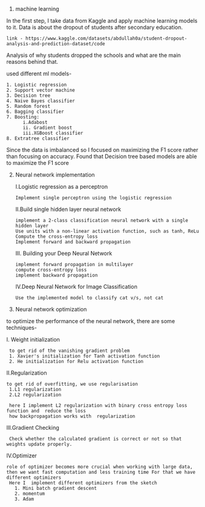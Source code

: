 
1. machine learning

 In the first step, I take data from Kaggle and apply machine learning models to it. Data is about the dropout of students after secondary education.


    link - https://www.kaggle.com/datasets/abdullah0a/student-dropout-analysis-and-prediction-dataset/code

 Analysis of why students dropped the schools and what are the main reasons behind that.

 used different ml models-

    1. Logistic regression
    2. Support vector machine
    3. Decision tree
    4. Naive Bayes classifier
    5. Random forest
    6. Bagging classifier
    7. Boosting:
          i.Adabost
          ii. Gradient boost
          iii.XGBoost classifier
    8. Extratree classifier

Since the data is imbalanced so I focused on maximizing the F1 score rather than focusing on accuracy.
Found that Decision tree based models are able to maximize the F1 score


2. Neural network implementation
   
   I.Logistic regression as a perceptron

       Implement single perceptron using the logistic regression
   
   II.Build single hidden layer neural network

       implement a 2-class classification neural network with a single hidden layer
       Use units with a non-linear activation function, such as tanh, ReLu
       Compute the cross-entropy loss
       Implement forward and backward propagation
   III. Building your Deep Neural Network

       implement forward propagation in multilayer
       compute cross-entropy loss
       implement backward propagation

   IV.Deep Neural Network for Image Classification

       Use the implemented model to classify cat v/s, not cat
   
3. Neural network optimization

 to optimize the performance of the neural network, there are some techniques-

 I. Weight initialization 

     to get rid of the vanishing gradient problem
     1. Xavier's initialization for Tanh activation function
     2. He initialization for Relu activation function
     
 II.Regularization

    to get rid of overfitting, we use regularisation
     1.L1 regularization
     2.L2 regularization

     here I implement L2 regularization with binary cross entropy loss function and  reduce the loss 
     how backpropagation works with  regularization

 III.Gradient Checking

     Check whether the calculated gradient is correct or not so that weights update properly.
     
IV.Optimizer 

    role of optimizer becomes more crucial when working with large data, then we want fast computation and less training time For that we have different optimizers
     Here I  implement different optimizers from the sketch
       1. Mini batch gradient descent
       2. momentum
       3. Adam
       
  
 
